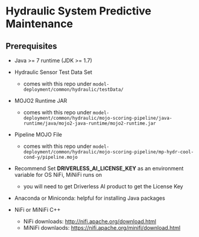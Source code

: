 # Hydraulic System Predictive Maintenance

## Prerequisites

- Java >= 7 runtime (JDK >= 1.7)

- Hydraulic Sensor Test Data Set
    - comes with this repo under `model-deployment/common/hydraulic/testData/`

- MOJO2 Runtime JAR
    - comes with this repo under `model-deployment/common/hydraulic/mojo-scoring-pipeline/java-runtime/java/mojo2-java-runtime/mojo2-runtime.jar`

- Pipeline MOJO File
    - comes with this repo under `model-deployment/common/hydraulic/mojo-scoring-pipeline/mp-hydr-cool-cond-y/pipeline.mojo`

- Recommend Set **DRIVERLESS_AI_LICENSE_KEY** as an environment variable for OS NiFi, MiNiFi runs on
    - you will need to get Driverless AI product to get the License Key

- Anaconda or Miniconda: helpful for installing Java packages
- NiFi or MiNiFi C++
    - NiFi downloads: http://nifi.apache.org/download.html
    - MiNiFi downlaods: https://nifi.apache.org/minifi/download.html


